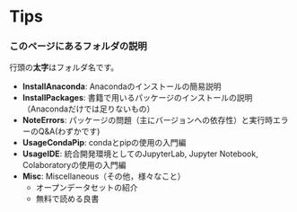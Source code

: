 # Tips

### このページにあるフォルダの説明

行頭の**太字**はフォルダ名です。

- **InstallAnaconda**: Anacondaのインストールの簡易説明
- **InstallPackages**: 書籍で用いるパッケージのインストールの説明（Anacondaだけでは足りないもの）
- **NoteErrors**: パッケージの問題（主にバージョンへの依存性）と実行時エラーのQ&A(わずかです)
- **UsageCondaPip**: condaとpipの使用の入門編
- **UsageIDE**: 統合開発環境としてのJupyterLab, Jupyter Notebook, Colaboratoryの使用の入門編
- **Misc**: Miscellaneous（その他，様々なこと）
   - オープンデータセットの紹介
   - 無料で読める良書